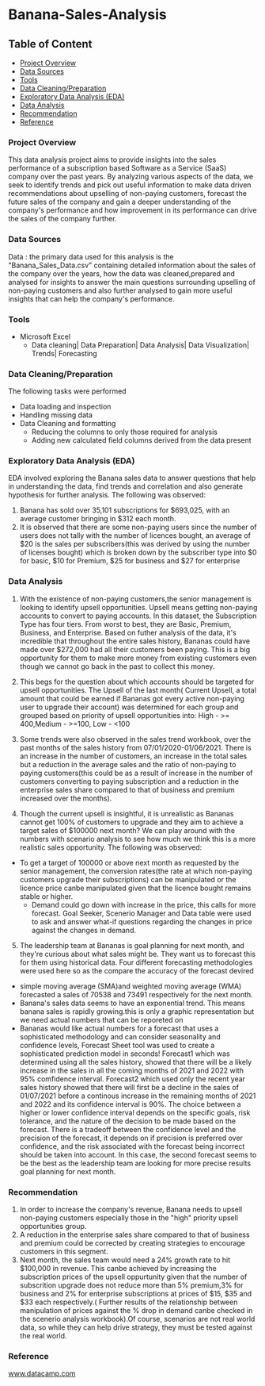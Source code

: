 # Banana-Sales-Analysis
## Table of Content
- [Project Overview](#project-overview)
- [Data Sources](#data-sources)
- [Tools](#tools)
- [Data Cleaning/Preparation](#data-cleaning/preparation)
- [Exploratory Data Analysis (EDA)](#exploratory-data-analysis(eda))
- [Data Analysis](#data-analysis)
- [Recommendation](#recommendation)
- [Reference](#reference)
  

### Project Overview

This data analysis project aims to provide insights into the sales performance of a subscription based Software as a Service (SaaS) company over the past years. By analyzing various aspects of the data, we seek to identify trends and pick out useful information to make data driven recommendations about upselling of non-paying customers, forecast the future sales of the company and gain a deeper understanding of the company's performance and how improvement in its performance can drive the sales of the company further.

### Data Sources

Data : the primary data used for this analysis is the "Banana_Sales_Data.csv" containing detailed information about the sales of the company over the years, how the data was cleaned,prepared and analysed for insights to answer the main questions surrounding upselling of non-paying customers and also further analysed to gain more useful insights that can help the company's performance.

### Tools

- Microsoft Excel
   - Data cleaning| Data Preparation| Data Analysis| Data Visualization| Trends| Forecasting

### Data Cleaning/Preparation

The following tasks were performed
- Data loading and inspection
- Handling missing data
- Data Cleaning and formatting
   - Reducing the columns to only those required for analysis
   - Adding new calculated field columns derived from the data present

### Exploratory Data Analysis (EDA)

EDA involved exploring the Banana sales data to answer questions that help in understanding the data, find trends and correlation and also generate hypothesis for further analysis. The following was observed:
1. Banana has sold over 35,101 subscriptions for $693,025, with an average customer bringing in $312 each month.
2. It is observed that there are some non-paying users since the number of users does not tally with the number of licences bought, an average of $20 is the sales per subscribers(this was derived by using the number of licenses bought) which is broken down by the subscriber type into $0 for basic, $10 for Premium, $25 for business and $27 for enterprise

### Data Analysis

1. With the existence of non-paying customers,the senior management is looking to identify upsell opportunities. Upsell means getting non-paying accounts to convert to paying accounts. In this dataset, the Subscription Type has four tiers. From worst to best, they are Basic, Premium, Business, and Enterprise. Based on futher analysis of the data, it's incredible that throughout the entire sales history, Bananas could have made over $272,000 had all their customers been paying. This is a big opportunity for them to make more money from existing customers even though  we cannot go back in the past to collect this money.

2. This begs for the question about which accounts should be targeted for upsell opportunities. The Upsell of the last month( Current Upsell, a total amount that could be earned if Bananas got every active non-paying user to upgrade their account) was determined for each group and grouped based on priority of upsell opportunities into: High - >= 400,Medium - >=100, Low - <100

3. Some trends were also observed in the sales trend workbook, over the past months of the sales history from 07/01/2020-01/06/2021. There is an increase in the number of customers, an increase in the total sales but a reduction in the average sales and the ratio of non-paying to paying customers(this could be as a result of increase in the number of customers converting to paying subscription and a reduction in the enterprise sales share compared to that of business and premium increased over the months).

4. Though the current upsell is insightful, it is unrealistic as Bananas cannot get 100% of customers to upgrade and they aim to achieve a target sales of $100000 next month? We can play around with the numbers with scenario analysis to see how much we think this is a more realistic sales opportunity. The following was observed:

  - To get a target of 100000 or above next month as requested by the senior management, the conversion rates(the rate at which non-paying customers upgrade their subscriptions) can be manipulated or the licence price canbe manipulated given that the licence bought remains stable or higher.
    - Demand could go down with increase in the price, this calls for more forecast. Goal Seeker, Scenerio Manager and Data table were used to ask and answer what-if questions regarding the changes in price against the changes in demand.
5. The leadership team at Bananas is goal planning for next month, and they're curious about what sales might be. They want us to forecast this for them using historical data. Four  different forecasting methodologies were used here so as the compare the accuracy of the forecast devired
 - simple moving average (SMA)and weighted moving average (WMA) forecasted a sales of 70538	and 73491 respectively for the next month.
 - Banana's sales data seems to have an exponential trend. This means banana sales is rapidly growing.this is only a graphic representation but we need actual numbers that can be reporeted on
 - Bananas would like actual numbers for a forecast that uses a sophisticated methodology and can consider seasonality and confidence levels, Forecast Sheet tool was used to create a sophisticated prediction model in seconds! Forecast1 which was determined using all the sales history, showed that there will be a likely increase in the sales in all the coming months of 2021 and 2022 with 95% comfidence interval. Forecast2 which used only the recent year sales history showed that there will first be a decline in the sales of 01/07/2021 before a continous increase in the remaining months of 2021 and 2022 and its confidence interval is 90%. The choice between a higher or lower confidence interval depends on the specific goals, risk tolerance, and the nature of the decision to be made based on the forecast.
  There is a tradeoff between the confidence level and the precision of the forecast, it depends on if precision is preferred over confidence, and the risk associated with the forecast being incorrect should be taken into account. In this case, the second forecast seems to be the best as the leadership team are looking for more precise results goal planning for next month.





### Recommendation
1. In order to increase the company's revenue, Banana needs to upsell non-paying customers especially those in the "high" priority  upsell opportunities group. 
2. A reduction in the enterprise sales share compared to that of business and premium could be corrected by creating strategies to encourage customers in this segment.
3. Next month, the sales team would need a 24% growth rate to hit $100,000 in revenue. This canbe achieved by increasing the subscription prices of the upsell oppurtunity given that the number of subscrition upgrade does not reduce more than 5% premium,3% for business and 2% for enterprise subscriptions at prices of $15,
$35 and $33 each respectively.( Further results of the relationship between manipulation of prices against the % drop in demand canbe checked in the scenerio analysis workbook).Of course, scenarios are not real world data, so while they can help drive strategy, they must be tested against the real world.

### Reference
www.datacamp.com
   
